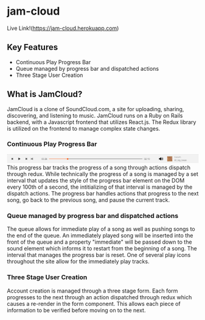 # jam-cloud

Live Link!(https://jam-cloud.herokuapp.com)

## Key Features
* Continuous Play Progress Bar
* Queue managed by progress bar and dispatched actions
* Three Stage User Creation

## What is JamCloud?
JamCloud is a clone of SoundCloud.com, a site for uploading, sharing, discovering, and listening to music. JamCloud runs on a Ruby on Rails backend, with a Javascript frontend that utilizes React.js. The Redux library is utilized on the frontend to manage complex state changes. 

### Continuous Play Progress Bar
![progress bar](https://github.com/jonahlipsky/jam-cloud/blob/master/app/assets/images/progress_bar.png "Progress Bar")
This progress bar tracks the progress of a song through actions dispatch through redux. While technically the progress of a song is managed by a set interval that updates the style of the progress bar element on the DOM every 100th of a second, the intitializing of that interval is managed by the dispatch actions. The progress bar handles actions that progress to the next song, go back to the previous song, and pause the current track. 

### Queue managed by progress bar and dispatched actions
The queue allows for immediate play of a song as well as pushing songs to the end of the queue. An immediately played song will be inserted into the front of the queue and a property "immediate" will be passed down to the sound element which informs it to restart from the beginning of a song. The interval that manages the progress bar is reset. One of several play icons throughout the site allow for the immediately play tracks.

### Three Stage User Creation
Account creation is managed through a three stage form. Each form progresses to the next through an action dispatched through redux which causes a re-render in the form component. This allows each piece of information to be verified before moving on to the next.
